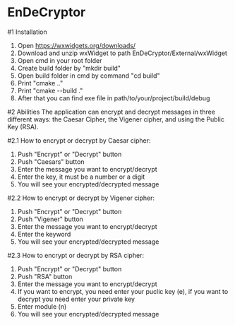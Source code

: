 # EnDeCryptor
#1 Installation
1) Open https://wxwidgets.org/downloads/
2) Download and unzip wxWidget to path EnDeCryptor/External/wxWidget
3) Open cmd in your root folder
4) Create build folder by "mkdir build"
5) Open build folder in cmd by command "cd build"
6) Print "cmake .."
7) Print "cmake --build ."
8) After that you can find exe file in path/to/your/project/build/debug

#2 Abilities
The application can encrypt and decrypt messages in three different ways: the Caesar Cipher, the Vigener cipher, and using the Public Key (RSA).

#2.1 How to encrypt or decrypt by Caesar cipher:
1) Push "Encrypt" or "Decrypt" button
2) Push "Caesars" button
3) Enter the message you want to encrypt/decrypt
4) Enter the key, it must be a number or a digit
5) You will see your encrypted/decrypted message

#2.2
How to encrypt or decrypt by Vigener cipher:
1) Push "Encrypt" or "Decrypt" button
2) Push "Vigener" button
3) Enter the message you want to encrypt/decrypt
4) Enter the keyword
5) You will see your encrypted/decrypted message

#2.3
How to encrypt or decrypt by RSA cipher:
1) Push "Encrypt" or "Decrypt" button
2) Push "RSA" button
3) Enter the message you want to encrypt/decrypt
4) If you want to encrypt, you need enter your puclic key (e), if you want to decrypt you need enter your private key
5) Enter module (n)
5) You will see your encrypted/decrypted message